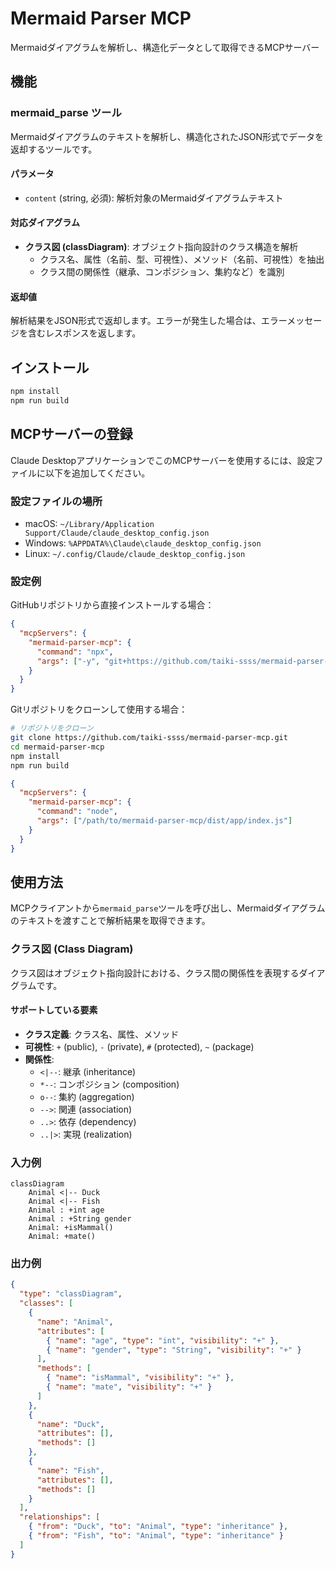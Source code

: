 # Mermaid Parser MCP

Mermaidダイアグラムを解析し、構造化データとして取得できるMCPサーバー

## 機能

### mermaid_parse ツール

Mermaidダイアグラムのテキストを解析し、構造化されたJSON形式でデータを返却するツールです。

#### パラメータ

- `content` (string, 必須): 解析対象のMermaidダイアグラムテキスト

#### 対応ダイアグラム

- **クラス図 (classDiagram)**: オブジェクト指向設計のクラス構造を解析
  - クラス名、属性（名前、型、可視性）、メソッド（名前、可視性）を抽出
  - クラス間の関係性（継承、コンポジション、集約など）を識別

#### 返却値

解析結果をJSON形式で返却します。エラーが発生した場合は、エラーメッセージを含むレスポンスを返します。

## インストール

```bash
npm install
npm run build
```

## MCPサーバーの登録

Claude DesktopアプリケーションでこのMCPサーバーを使用するには、設定ファイルに以下を追加してください。

### 設定ファイルの場所

- macOS: `~/Library/Application Support/Claude/claude_desktop_config.json`
- Windows: `%APPDATA%\Claude\claude_desktop_config.json`
- Linux: `~/.config/Claude/claude_desktop_config.json`

### 設定例

GitHubリポジトリから直接インストールする場合：

```json
{
  "mcpServers": {
    "mermaid-parser-mcp": {
      "command": "npx",
      "args": ["-y", "git+https://github.com/taiki-ssss/mermaid-parser-mcp"]
    }
  }
}
```

Gitリポジトリをクローンして使用する場合：

```bash
# リポジトリをクローン
git clone https://github.com/taiki-ssss/mermaid-parser-mcp.git
cd mermaid-parser-mcp
npm install
npm run build
```

```json
{
  "mcpServers": {
    "mermaid-parser-mcp": {
      "command": "node",
      "args": ["/path/to/mermaid-parser-mcp/dist/app/index.js"]
    }
  }
}
```

## 使用方法

MCPクライアントから`mermaid_parse`ツールを呼び出し、Mermaidダイアグラムのテキストを渡すことで解析結果を取得できます。

### クラス図 (Class Diagram)

クラス図はオブジェクト指向設計における、クラス間の関係性を表現するダイアグラムです。

#### サポートしている要素

- **クラス定義**: クラス名、属性、メソッド
- **可視性**: `+` (public), `-` (private), `#` (protected), `~` (package)
- **関係性**:
  - `<|--`: 継承 (inheritance)
  - `*--`: コンポジション (composition)
  - `o--`: 集約 (aggregation)
  - `-->`: 関連 (association)
  - `..>`: 依存 (dependency)
  - `..|>`: 実現 (realization)

### 入力例

```mermaid
classDiagram
    Animal <|-- Duck
    Animal <|-- Fish
    Animal : +int age
    Animal : +String gender
    Animal: +isMammal()
    Animal: +mate()
```

### 出力例

```json
{
  "type": "classDiagram",
  "classes": [
    {
      "name": "Animal",
      "attributes": [
        { "name": "age", "type": "int", "visibility": "+" },
        { "name": "gender", "type": "String", "visibility": "+" }
      ],
      "methods": [
        { "name": "isMammal", "visibility": "+" },
        { "name": "mate", "visibility": "+" }
      ]
    },
    {
      "name": "Duck",
      "attributes": [],
      "methods": []
    },
    {
      "name": "Fish",
      "attributes": [],
      "methods": []
    }
  ],
  "relationships": [
    { "from": "Duck", "to": "Animal", "type": "inheritance" },
    { "from": "Fish", "to": "Animal", "type": "inheritance" }
  ]
}
```